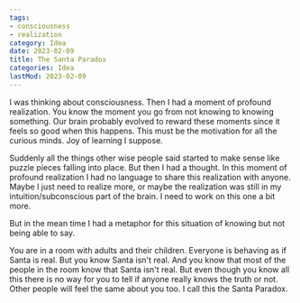 ```yaml
---
tags:
- consciousness
- realization
category: Idea
date: 2023-02-09
title: The Santa Paradox
categories: Idea
lastMod: 2023-02-09
---
```

I was thinking about consciousness. Then I had a moment of profound realization. You know the moment you go from not knowing to knowing something. Our brain probably evolved to reward these moments since it feels so good when this happens. This must be the motivation for all the curious minds. Joy of learning I suppose.

Suddenly all the things other wise people said started to make sense like puzzle pieces falling into place. But then I had a thought. In this moment of profound realization I had no language to share this realization with anyone. Maybe I just need to realize more, or maybe the realization was still in my intuition/subconscious part of the brain. I need to work on this one a bit more.

But in the mean time I had a metaphor for this situation of knowing but not being able to say.

You are in a room with adults and their children. Everyone is behaving as if Santa is real. But you know Santa isn't real. And you know that most of the people in the room know that Santa isn't real. But even though you know all this there is no way for you to tell if anyone really knows the truth or not. Other people will feel the same about you too. I call this the Santa Paradox.

